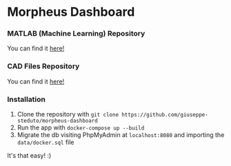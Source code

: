 # Morpheus Dashboard

### MATLAB (Machine Learning) Repository
You can find it [here!](https://github.com/baguilarislas/Morpheus-SER.git)

### CAD Files Repository
You can find it [here!](https://github.com/DJRon1/Product-Design-Files.git)

### Installation
1. Clone the repository with `git clone https://github.com/giuseppe-steduto/morpheus-dashboard`
2. Run the app with `docker-compose up --build`
3. Migrate the db visiting PhpMyAdmin at `localhost:8080` and importing the `data/docker.sql` file

It's that easy! :)
